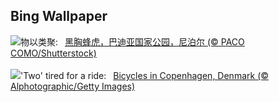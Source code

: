 ## Bing Wallpaper
![](https://www.bing.com/th?id=OHR.ChestnutBeeEater_ZH-CN3514753872_UHD.jpg&w=1000)物以类聚:&nbsp;&ensp;[黑胸蜂虎，巴迪亚国家公园，尼泊尔 (© PACO COMO/Shutterstock)](https://www.bing.com/th?id=OHR.ChestnutBeeEater_ZH-CN3514753872_UHD.jpg)
<br><br/>
![](https://www.bing.com/th?id=OHR.CopenhagenBicycles_EN-US6431027482_UHD.jpg&w=1000)'Two' tired for a ride:&nbsp;&ensp;[Bicycles in Copenhagen, Denmark (© Alphotographic/Getty Images)](https://www.bing.com/th?id=OHR.CopenhagenBicycles_EN-US6431027482_UHD.jpg)
<br><br/>
